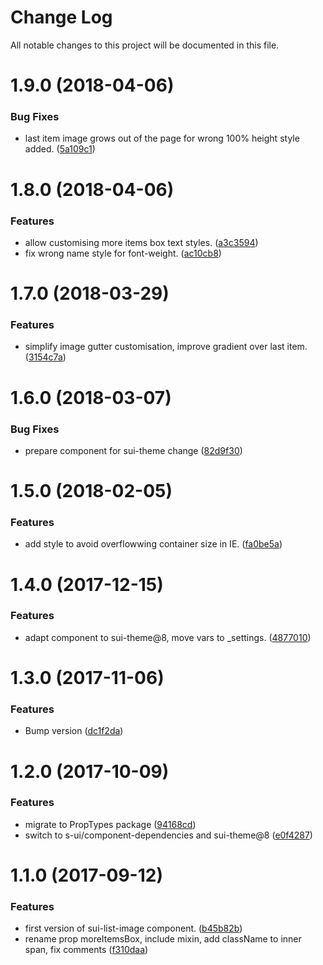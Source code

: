 # Change Log

All notable changes to this project will be documented in this file.

<a name="1.9.0"></a>
# 1.9.0 (2018-04-06)


### Bug Fixes

* last item image grows out of the page for wrong 100% height style added. ([5a109c1](https://github.com/SUI-Components/sui-components/commit/5a109c1))



<a name="1.8.0"></a>
# 1.8.0 (2018-04-06)


### Features

* allow customising more items box text styles. ([a3c3594](https://github.com/SUI-Components/sui-components/commit/a3c3594))
* fix wrong name style for font-weight. ([ac10cb8](https://github.com/SUI-Components/sui-components/commit/ac10cb8))



<a name="1.7.0"></a>
# 1.7.0 (2018-03-29)


### Features

* simplify image gutter customisation, improve gradient over last item. ([3154c7a](https://github.com/SUI-Components/sui-components/commit/3154c7a))



<a name="1.6.0"></a>
# 1.6.0 (2018-03-07)


### Bug Fixes

* prepare component for sui-theme change ([82d9f30](https://github.com/SUI-Components/sui-components/commit/82d9f30))



<a name="1.5.0"></a>
# 1.5.0 (2018-02-05)


### Features

* add style to avoid overflowwing container size in IE. ([fa0be5a](https://github.com/SUI-Components/sui-components/commit/fa0be5a))



<a name="1.4.0"></a>
# 1.4.0 (2017-12-15)


### Features

* adapt component to sui-theme@8, move vars to _settings. ([4877010](https://github.com/SUI-Components/sui-components/commit/4877010))



<a name="1.3.0"></a>
# 1.3.0 (2017-11-06)


### Features

* Bump version ([dc1f2da](https://github.com/SUI-Components/sui-components/commit/dc1f2da))



<a name="1.2.0"></a>
# 1.2.0 (2017-10-09)


### Features

* migrate to PropTypes package ([94168cd](https://github.com/SUI-Components/sui-components/commit/94168cd))
* switch to s-ui/component-dependencies and sui-theme@8 ([e0f4287](https://github.com/SUI-Components/sui-components/commit/e0f4287))



<a name="1.1.0"></a>
# 1.1.0 (2017-09-12)


### Features

* first version of sui-list-image component. ([b45b82b](https://github.com/SUI-Components/sui-components/commit/b45b82b))
* rename prop moreItemsBox, include mixin, add className to inner span, fix comments ([f310daa](https://github.com/SUI-Components/sui-components/commit/f310daa))



